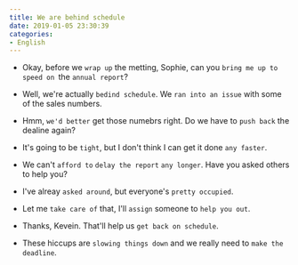 ```yaml
---
title: We are behind schedule
date: 2019-01-05 23:30:39
categories:
- English
---
```


- Okay, before we `wrap up` the metting, Sophie, can you `bring me up to speed on `the `annual report`? 

- Well, we're actually `bedind schedule`. We `ran into an issue` with some of the sales numbers.

- Hmm, `we'd better` get those numebrs right. Do we have to `push back` the dealine again?

- It's going to be `tight`, but I don't think I can get it done `any faster`.

- We can't `afford to` `delay the report` `any longer`. Have you asked others to help you?

- I've alreay `asked around`, but everyone's `pretty occupied`.

- Let me `take care of` that, I'll `assign` someone to `help you out`.

- Thanks, Kevein. That'll help us `get back on schedule`.

- These hiccups are `slowing things down` and we really need to `make the deadline`.
